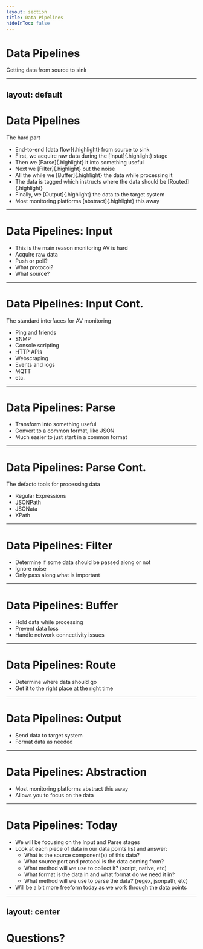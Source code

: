 ```yaml
---
layout: section
title: Data Pipelines
hideInToc: false
---
```


<PresenterTimer :minutes="0" :seconds="30" />

# Data Pipelines

Getting data from source to sink

---
layout: default
---

<PresenterTimer :minutes="3" :seconds="0" />

# Data Pipelines

The hard part

<v-clicks depth=2>

- End-to-end [data flow]{.highlight} from source to sink
- First, we acquire raw data during the [Input]{.highlight} stage
- Then we [Parse]{.highlight} it into something useful
- Next we [Filter]{.highlight} out the noise
- All the while we [Buffer]{.highlight} the data while processing it
- The data is tagged which instructs where the data should be [Routed]{.highlight}
- Finally, we [Output]{.highlight} the data to the target system
- Most monitoring platforms [abstract]{.highlight} this away

</v-clicks>

<!--
- Data pipelines are the lifeblood of monitoring. 
- They are the "how" to our "what" and "why" of monitoring.
- How the sasuage is made
- The hardest part of monitoring AV
- Data pipelines are the hardest part of monitoring AV
   - Input: Acquire! where does the data come from? Push or poll? What protocol does it use?
   - Parse: how to we interpret the data and turn it into something normalized, structured, and useful?
   - Filter: what data do we care about, and what data do we ignore? How do we filter out the noise?
   - Buffer: where do we hold the data while we're processing it or preparing to send it out? How do we prevent data loss when we lose network connectivity?
   - Route: where is a given datapoint supposed to go? How do we get it to the right place at the right time?
   - Output: what target system will consume the data? What format does it need to be in? How often do we send it? Is it polled?
-->

---

<PresenterTimer :minutes="2" :seconds="0" />

# Data Pipelines: Input

- This is the main reason monitoring AV is hard
- Acquire raw data
- Push or poll?
- What protocol?
- What source?

---

<PresenterTimer :minutes="2" :seconds="0" />

# Data Pipelines: Input Cont.

The standard interfaces for AV monitoring

- Ping and friends
- SNMP
- Console scripting
- HTTP APIs
- Webscraping
- Events and logs
- MQTT
- etc.

---

<PresenterTimer :minutes="2" :seconds="0" />

# Data Pipelines: Parse

- Transform into something useful
- Convert to a common format, like JSON
- Much easier to just start in a common format

---

<PresenterTimer :minutes="2" :seconds="0" />

# Data Pipelines: Parse Cont.

The defacto tools for processing data

- Regular Expressions
- JSONPath
- JSONata
- XPath

---

<PresenterTimer :minutes="2" :seconds="0" />

# Data Pipelines: Filter

- Determine if some data should be passed along or not
- Ignore noise
- Only pass along what is important

---

<PresenterTimer :minutes="2" :seconds="0" />

# Data Pipelines: Buffer

- Hold data while processing
- Prevent data loss
- Handle network connectivity issues

---

<PresenterTimer :minutes="2" :seconds="0" />

# Data Pipelines: Route

- Determine where data should go
- Get it to the right place at the right time

---

<PresenterTimer :minutes="2" :seconds="0" />

# Data Pipelines: Output

- Send data to target system
- Format data as needed

---

<PresenterTimer :minutes="2" :seconds="0" />

# Data Pipelines: Abstraction

- Most monitoring platforms abstract this away
- Allows you to focus on the data

---

<PresenterTimer :minutes="2" :seconds="0" />

# Data Pipelines: Today

- We will be focusing on the Input and Parse stages
- Look at each piece of data in our data points list and answer:
  - What is the source component(s) of this data?
  - What source port and protocol is the data coming from?
  - What method will we use to collect it? (script, native, etc)
  - What format is the data in and what format do we need it in?
  - What method will we use to parse the data? (regex, jsonpath, etc)
- Will be a bit more freeform today as we work through the data points

---
layout: center
---

<PresenterTimer :minutes="5" :seconds="0" />

# Questions?

